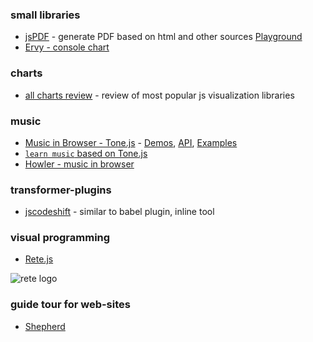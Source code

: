
### small libraries

- [jsPDF](https://github.com/MrRio/jsPDF) - generate PDF based on html and other sources [Playground](https://rawgit.com/MrRio/jsPDF/master/#)
- [Ervy - console chart](https://github.com/chunqiuyiyu/ervy)

### charts

- [all charts review](https://www.codewall.co.uk/the-best-javascript-data-visualization-charting-libraries/) - review of most popular js visualization libraries

### music
- [Music in Browser - Tone.js](https://github.com/Tonejs/Tone.js) - [Demos](https://tonejs.github.io/demos), [API](https://tonejs.github.io/docs/), [Examples](https://tonejs.github.io/examples/)
- [`learn music` based on Tone.js](https://learningmusic.ableton.com/index.html)
- [Howler - music in browser](https://github.com/goldfire/howler.js)


### transformer-plugins

- [jscodeshift](https://github.com/facebook/jscodeshift) - similar to babel plugin, inline tool

### visual programming

- [Rete.js](https://github.com/retejs/rete)

![rete logo](https://i.imgur.com/rydGu6B.png)

### guide tour for web-sites

- [Shepherd](https://github.com/shipshapecode/shepherd)

